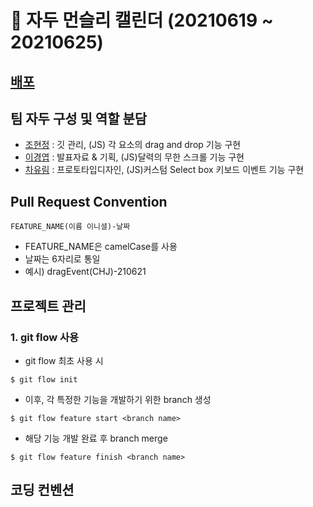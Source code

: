# 🍒 자두 먼슬리 캘린더 (20210619 ~ 20210625)

## [배포]()

## 팀 자두 구성 및 역할 분담
+ [조현정](https://github.com/HyunJungC-Dev) : 깃 관리, (JS) 각 요소의 drag and drop 기능 구현
+ [이경엽](https://github.com/kyupkyup) : 발표자료 & 기획, (JS)달력의 무한 스크롤 기능 구현
+ [차유림](https://github.com/chacha912) : 프로토타입디자인, (JS)커스텀 Select box 키보드 이벤트 기능 구현

## Pull Request Convention
```FEATURE_NAME(이름 이니셜)-날짜```
+ FEATURE_NAME은 camelCase를 사용
+ 날짜는 6자리로 통일
+ 예시) dragEvent(CHJ)-210621

## 프로젝트 관리
### 1. git flow 사용
+ git flow 최초 사용 시 
```
$ git flow init
```
+ 이후, 각 특정한 기능을 개발하기 위한 branch 생성
```
$ git flow feature start <branch name>
```
+ 해당 기능 개발 완료 후 branch merge
```
$ git flow feature finish <branch name>
```

## 코딩 컨벤션
